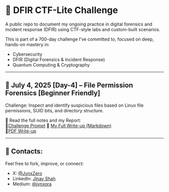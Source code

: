 # 🧠 DFIR CTF-Lite Challenge

A public repo to document my ongoing practice in digital forensics and incident response (DFIR) using CTF-style labs and custom-built scenarios.

This is part of a 700-day challenge I’ve committed to, focused on deep, hands-on mastery in:

- Cybersecurity
- DFIR (Digital Forensics & Incident Response)
- Quantum Computing & Cryptography

---

## 🧩 July 4, 2025 [Day-4] – File Permission Forensics [Beginner Friendly]

Challenge: Inspect and identify suspicious files based on Linux file permissions, SUID bits, and directory structure.

📂 Read the full notes and my Report:  
🧠[Challenge Prompt](./Day-4%20%5BJuly-4%5D/challenge.md)
📘 [My Full Write-up (Markdown)](./Day-4%20%5BJuly-4%5D/challenge-notes.md)  
📎[PDF Write-up](./Day-4%20%5BJuly-4%5D/challenge-notes.pdf)

---

## 💬 Contacts:
Feel free to fork, improve, or connect:
- X: [@JynxZero](https://x.com/yourhandle)
- LinkedIn: [Jinay Shah](https://www.linkedin.com/in/jinay-shah-03472a372/)
- Medium: [@jynxora](https://medium.com/@jynxora)
